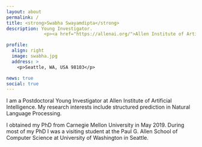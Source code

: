 ```yaml
---
layout: about
permalink: /
title: <strong>Swabha Swayamdipta</strong>
description: Young Investigator.
              <p><a href="https://allenai.org/">Allen Institute of Artificial Intelligence</a></p>

profile:
  align: right
  image: swabha.jpg
  address: >
    <p>Seattle, WA, USA 98103</p>

news: true
social: true
---
```


I am a Postdoctoral Young Investigator at Allen Institute of Artificial Intelligence.
My research interests include structured prediction in Natural Language Processing.

I obtained my PhD from Carnegie Mellon University in May 2019.
During most of my PhD I was a visiting student at the Paul G. Allen School of Computer Science at University of Washington in Seattle.